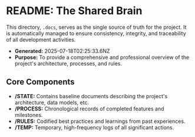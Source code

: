 # README: The Shared Brain

This directory, `.docs`, serves as the single source of truth for the project. It is automatically managed to ensure consistency, integrity, and traceability of all development activities.

- **Generated:** 2025-07-18T02:25:33.6NZ
- **Purpose:** To provide a comprehensive and professional overview of the project's architecture, processes, and rules.

## Core Components

- **/STATE:** Contains baseline documents describing the project's architecture, data models, etc.
- **/PROCESS:** Chronological records of completed features and milestones.
- **/RULES:** Codified best practices and learnings from past experiences.
- **/TEMP:** Temporary, high-frequency logs of all significant actions. 